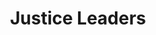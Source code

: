 ---
# Default hero from config
title: Justice Leaders

id: 10
objective_markdown: Paragraph describing the objective for this program. For example - when you have completed this program you will be able to...
motivation: "Why EMIT chose to develop this program. eg. Church leaders are an integral part of African life."
status: planned

entrance: Explain the entrance requirements for this program
delivery: Describe how the program is delivered
duration: How long will it take to complete the program
assessment: Describe how the program is assessed
certification: Description of the certification for this program
graduation: Describe the graduation event

description_markdown: >-
  Introductory Paragraph for this curriculum. Sapien iusto curae porttitor facilisis odio quaerat felis? Cursus sagittis facilisi lorem qui voluptatibus, aliquam. Felis tortor deleniti ac! Feugiat auctor exercitation sequi, cum feugiat, eiusmod, pretium.

curricula:
  - title: Title of the curricula
    objective: Lacus! Veritatis mus aliquip atque molestie! Justo class tempora, posuere.
  - title: Title of the curricula
    objective: Lacus! Veritatis mus aliquip atque molestie! Justo class tempora, posuere.
  - title: Title of the curricula
    objective: Lacus! Veritatis mus aliquip atque molestie! Justo class tempora, posuere.
  - title: Title of the curricula
    objective: Lacus! Veritatis mus aliquip atque molestie! Justo class tempora, posuere.
  - title: Title of the curricula
    objective: Lacus! Veritatis mus aliquip atque molestie! Justo class tempora, posuere.
  - title: Title of the curricula
    objective: Lacus! Veritatis mus aliquip atque molestie! Justo class tempora, posuere.
  - title: Title of the curricula
    objective: Lacus! Veritatis mus aliquip atque molestie! Justo class tempora, posuere.
---